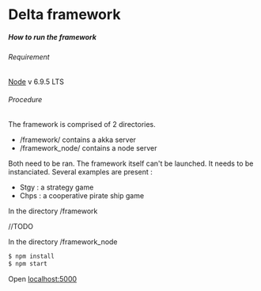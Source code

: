 # Delta framework
##### How to run the framework 
###### Requirement
[Node] v 6.9.5 LTS
###### Procedure
The framework is comprised of 2 directories. 
- /framework/ contains a akka server 
- /framework_node/ contains a node server

Both need to be ran. The framework itself can't be launched.
It needs to be instanciated. Several examples are present :
- Stgy : a strategy game
- Chps : a cooperative pirate ship game


In the directory /framework

//TODO

In the directory /framework_node


```sh
$ npm install
$ npm start
```
Open [localhost:5000]


   [Node]:<https://nodejs.org/en/>
   [localhost:5000]: <http://localhost:5000>
  

